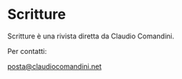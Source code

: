 # Scritture

Scritture &egrave;  una rivista diretta da Claudio Comandini.



Per contatti:

posta@claudiocomandini.net




